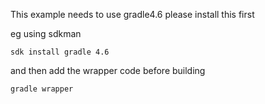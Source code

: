 This example needs to use gradle4.6  please install this first

eg using sdkman

`sdk install gradle 4.6`


and then add the wrapper code before building

`gradle wrapper`